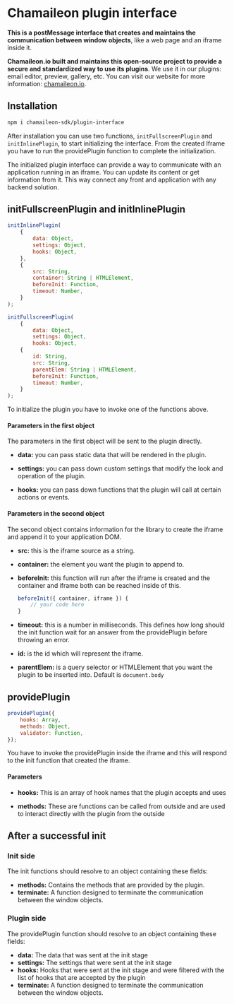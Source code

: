 # Chamaileon plugin interface

**This is a postMessage interface that creates and maintains the communication between window objects**, like a web page and an iframe inside it.

**Chamaileon.io built and maintains this open-source project to provide a secure and standardized way to use its plugins**. We use it in our plugins: email editor, preview, gallery, etc. You can visit our website for more information: [chamaileon.io](https://chamaileon.io).

## Installation

```bash
npm i chamaileon-sdk/plugin-interface
```

After installation you can use two functions, `initFullscreenPlugin` and `initInlinePlugin`, to start initializing the interface. From the created Iframe you have to run the providePlugin function to complete the initialization.

The initialized plugin interface can provide a way to communicate with an application running in an iframe. You can update its content or get information from it. This way connect any front and application with any backend solution.

## initFullscreenPlugin and initInlinePlugin

```js
initInlinePlugin(
	{
		data: Object,
		settings: Object,
		hooks: Object,
	},
	{
		src: String,
		container: String | HTMLElement,
		beforeInit: Function,
		timeout: Number,
	}
);
```

```js
initFullscreenPlugin(
	{
		data: Object,
		settings: Object,
		hooks: Object,
	{
		id: String,
		src: String,
		parentElem: String | HTMLElement,
		beforeInit: Function,
		timeout: Number,
	}
);
```

To initialize the plugin you have to invoke one of the functions above.

#### Parameters in the first object

The parameters in the first object will be sent to the plugin directly.

- **data:** you can pass static data that will be rendered in the plugin.

- **settings:** you can pass down custom settings that modify the look and operation of the plugin.

- **hooks:** you can pass down functions that the plugin will call at certain actions or events.

#### Parameters in the second object

The second object contains information for the library to create the iframe and append it to your application DOM.

- **src:** this is the iframe source as a string.

- **container:** the element you want the plugin to append to.

- **beforeInit:** this function will run after the iframe is created and the container and iframe both can be reached inside of this.

	```js
	beforeInit({ container, iframe }) {
		// your code here
	}
	```

- **timeout:** this is a number in milliseconds. This defines how long should the init function wait for an answer from the providePlugin before throwing an error.

- **id:** is the id which will represent the iframe.

- **parentElem:** is a query selector or HTMLElement that you want the plugin to be inserted into. Default is `document.body`

## providePlugin

```js
providePlugin({
	hooks: Array,
	methods: Object,
	validator: Function,
});
```

You have to invoke the providePlugin inside the iframe and this will respond to the init function that created the iframe.

#### Parameters

- **hooks:** This is an array of hook names that the plugin accepts and uses

- **methods:** These are functions can be called from outside and are used to interact directly with the plugin from the outside

## After a successful init

### Init side

The init functions should resolve to an object containing these fields:

- **methods:** Contains the methods that are provided by the plugin.
- **terminate:** A function designed to terminate the communication between the window objects.

### Plugin side

The providePlugin function should resolve to an object containing these fields:

- **data:** The data that was sent at the init stage
- **settings:** The settings that were sent at the init stage
- **hooks:** Hooks that were sent at the init stage and were filtered with the list of hooks that are accepted by the plugin
- **terminate:** A function designed to terminate the communication between the window objects.
